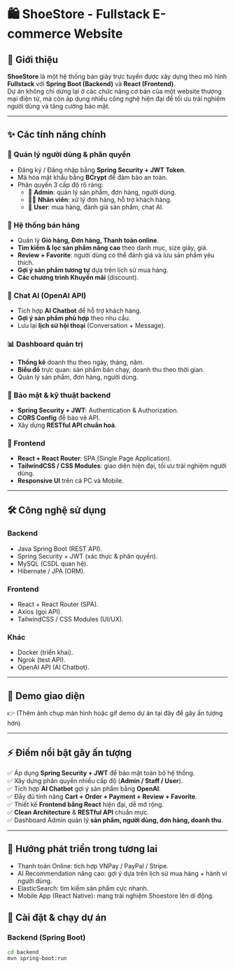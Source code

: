 # 🛍️ ShoeStore - Fullstack E-commerce Website  

## 🚀 Giới thiệu  
**ShoeStore** là một hệ thống bán giày trực tuyến được xây dựng theo mô hình **Fullstack** với **Spring Boot (Backend)** và **React (Frontend)**.  
Dự án không chỉ dừng lại ở các chức năng cơ bản của một website thương mại điện tử, mà còn áp dụng nhiều công nghệ hiện đại để tối ưu trải nghiệm người dùng và tăng cường bảo mật.  

---

## ✨ Các tính năng chính  

### 👤 Quản lý người dùng & phân quyền  
- Đăng ký / Đăng nhập bằng **Spring Security + JWT Token**.  
- Mã hóa mật khẩu bằng **BCrypt** để đảm bảo an toàn.  
- Phân quyền 3 cấp độ rõ ràng:  
  - 👑 **Admin**: quản lý sản phẩm, đơn hàng, người dùng.  
  - 🧑‍💼 **Nhân viên**: xử lý đơn hàng, hỗ trợ khách hàng.  
  - 👤 **User**: mua hàng, đánh giá sản phẩm, chat AI.  

### 🛒 Hệ thống bán hàng  
- Quản lý **Giỏ hàng, Đơn hàng, Thanh toán online**.  
- **Tìm kiếm & lọc sản phẩm nâng cao** theo danh mục, size giày, giá.  
- **Review + Favorite**: người dùng có thể đánh giá và lưu sản phẩm yêu thích.  
- **Gợi ý sản phẩm tương tự** dựa trên lịch sử mua hàng.  
- **Các chương trình Khuyến mãi** (discount).
### 🤖 Chat AI (OpenAI API)  
- Tích hợp **AI Chatbot** để hỗ trợ khách hàng.  
- **Gợi ý sản phẩm phù hợp** theo nhu cầu.  
- Lưu lại **lịch sử hội thoại** (Conversation + Message).  

### 📊 Dashboard quản trị
- **Thống kê** doanh thu theo ngày, tháng, năm.
- **Biểu đồ** trực quan: sản phẩm bán chạy, doanh thu theo thời gian.
- Quản lý sản phẩm, đơn hàng, người dùng.

### 🔐 Bảo mật & kỹ thuật backend  
- **Spring Security + JWT**: Authentication & Authorization.  
- **CORS Config** để bảo vệ API.  
- Xây dựng **RESTful API chuẩn hoá**.  

### 🎨 Frontend  
- **React + React Router**: SPA (Single Page Application).  
- **TailwindCSS / CSS Modules**: giao diện hiện đại, tối ưu trải nghiệm người dùng.  
- **Responsive UI** trên cả PC và Mobile.  

---

## 🛠️ Công nghệ sử dụng  

### Backend  
- Java Spring Boot (REST API).  
- Spring Security + JWT (xác thực & phân quyền).  
- MySQL (CSDL quan hệ).  
- Hibernate / JPA (ORM).  

### Frontend  
- React + React Router (SPA).  
- Axios (gọi API).  
- TailwindCSS / CSS Modules (UI/UX).  

### Khác  
- Docker (triển khai).  
- Ngrok (test API).  
- OpenAI API (AI Chatbot).  

---

## 📸 Demo giao diện  
👉 (Thêm ảnh chụp màn hình hoặc gif demo dự án tại đây để gây ấn tượng hơn)  

---

## ⚡ Điểm nổi bật gây ấn tượng  
✅ Áp dụng **Spring Security + JWT** để bảo mật toàn bộ hệ thống.  
✅ Xây dựng phân quyền nhiều cấp độ (**Admin / Staff / User**).  
✅ Tích hợp **AI Chatbot** gợi ý sản phẩm bằng **OpenAI**.  
✅ Đầy đủ tính năng **Cart + Order + Payment + Review + Favorite**.  
✅ Thiết kế **Frontend bằng React** hiện đại, dễ mở rộng.  
✅ **Clean Architecture** & **RESTful API** chuẩn mực.  
✅ Dashboard Admin quản lý **sản phẩm, người dùng, đơn hàng, doanh thu**.  

---

## 🔮 Hướng phát triển trong tương lai

- Thanh toán Online: tích hợp VNPay / PayPal / Stripe.
- AI Recommendation nâng cao: gợi ý dựa trên lịch sử mua hàng + hành vi người dùng.
- ElasticSearch: tìm kiếm sản phẩm cực nhanh.
- Mobile App (React Native): mang trải nghiệm Shoestore lên di động.

## 🚀 Cài đặt & chạy dự án  

### Backend (Spring Boot)  
```bash
cd backend
mvn spring-boot:run

